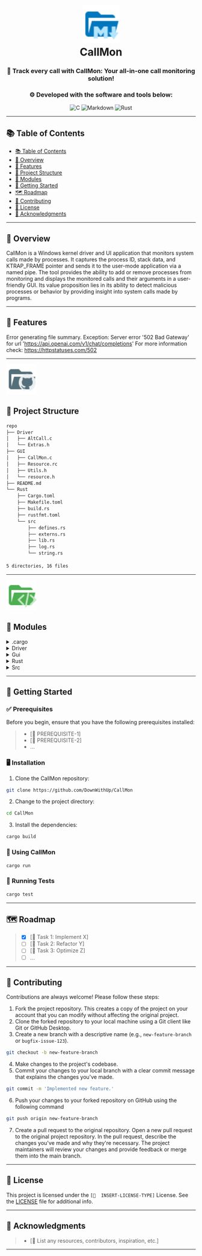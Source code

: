 
<div align="center">
<h1 align="center">
<img src="https://raw.githubusercontent.com/PKief/vscode-material-icon-theme/ec559a9f6bfd399b82bb44393651661b08aaf7ba/icons/folder-markdown-open.svg" width="100" />
<br>
CallMon
</h1>
<h3 align="center">📍 Track every call with CallMon: Your all-in-one call monitoring solution!</h3>
<h3 align="center">⚙️ Developed with the software and tools below:</h3>

<p align="center">
<img src="https://img.shields.io/badge/C-A8B9CC.svg?style=for-the-badge&logo=C&logoColor=black" alt="C" />
<img src="https://img.shields.io/badge/Markdown-000000.svg?style=for-the-badge&logo=Markdown&logoColor=white" alt="Markdown" />
<img src="https://img.shields.io/badge/Rust-000000.svg?style=for-the-badge&logo=Rust&logoColor=white" alt="Rust" />
</p>
</div>

---

## 📚 Table of Contents
- [📚 Table of Contents](#-table-of-contents)
- [📍 Overview](#-overview)
- [💫 Features](#-features)
- [📂 Project Structure](#project-structure)
- [🧩 Modules](#modules)
- [🚀 Getting Started](#-getting-started)
- [🗺 Roadmap](#-roadmap)
- [🤝 Contributing](#-contributing)
- [📄 License](#-license)
- [👏 Acknowledgments](#-acknowledgments)

---


## 📍 Overview

CallMon is a Windows kernel driver and UI application that monitors system calls made by processes. It captures the process ID, stack data, and KTRAP_FRAME pointer and sends it to the user-mode application via a named pipe. The tool provides the ability to add or remove processes from monitoring and displays the monitored calls and their arguments in a user-friendly GUI. Its value proposition lies in its ability to detect malicious processes or behavior by providing insight into system calls made by programs.

---

## 💫 Features

Error generating file summary. Exception: Server error '502 Bad Gateway' for url 'https://api.openai.com/v1/chat/completions'
For more information check: https://httpstatuses.com/502

---


<img src="https://raw.githubusercontent.com/PKief/vscode-material-icon-theme/ec559a9f6bfd399b82bb44393651661b08aaf7ba/icons/folder-github-open.svg" width="80" />

## 📂 Project Structure


```bash
repo
├── Driver
│   ├── AltCall.c
│   └── Extras.h
├── GUI
│   ├── CallMon.c
│   ├── Resource.rc
│   ├── Utils.h
│   └── resource.h
├── README.md
└── Rust
    ├── Cargo.toml
    ├── Makefile.toml
    ├── build.rs
    ├── rustfmt.toml
    └── src
        ├── defines.rs
        ├── externs.rs
        ├── lib.rs
        ├── log.rs
        └── string.rs

5 directories, 16 files
```

---

<img src="https://raw.githubusercontent.com/PKief/vscode-material-icon-theme/ec559a9f6bfd399b82bb44393651661b08aaf7ba/icons/folder-src-open.svg" width="80" />

## 🧩 Modules

<details closed><summary>.cargo</summary>

| File   | Summary                                                                                                                                                                                                                                                                                                                             | Module             |
|:-------|:------------------------------------------------------------------------------------------------------------------------------------------------------------------------------------------------------------------------------------------------------------------------------------------------------------------------------------|:-------------------|
| config | The provided code snippet is a configuration file for building Rust code targeting the x86_64-pc-windows-msvc platform. It specifies various pre and post link arguments, such as disabling logging, setting up the subsystem as a driver, and optimizing the binary by merging sections. It also sets the panic behavior to abort. | Rust/.cargo/config |

</details>

<details closed><summary>Driver</summary>

| File      | Summary                                                                                                                                                                                                                                                                                                                                                                                                                                                                                | Module           |
|:----------|:---------------------------------------------------------------------------------------------------------------------------------------------------------------------------------------------------------------------------------------------------------------------------------------------------------------------------------------------------------------------------------------------------------------------------------------------------------------------------------------|:-----------------|
| AltCall.c | The provided code is a Windows kernel-mode driver that registers a custom system call handler and provides functions to add and remove a process from monitoring. It uses IOCTLs to communicate with a user-mode application via a named pipe. When triggered, the custom system call handler captures the stack data of the calling thread and sends it to the user-mode application through the named pipe. The driver also creates a device and symbolic link for user-mode access. | Driver/AltCall.c |
| Extras.h  | The code snippet defines two C structs: CUSTOM_HEADER which contains the process ID and stack data of a process, and TOTAL_PACKET which includes the CUSTOM_HEADER and a KTRAP_FRAME struct. These structs can be used to store and transfer data between different parts of a program.                                                                                                                                                                                                | Driver/Extras.h  |

</details>

<details closed><summary>Gui</summary>

| File        | Summary                                                                                                                                                                                                                                                                                                                                                                                                                                                                                                                    | Module          |
|:------------|:---------------------------------------------------------------------------------------------------------------------------------------------------------------------------------------------------------------------------------------------------------------------------------------------------------------------------------------------------------------------------------------------------------------------------------------------------------------------------------------------------------------------------|:----------------|
| Utils.h     | The provided code snippet defines various constants and data structures and includes libraries necessary for interacting with a driver. It also contains functions to obtain the driver, create a pipe, add a process, get driver privilege, and load the driver. Additionally, it includes a helper function to insert a column into a list view.                                                                                                                                                                         | GUI/Utils.h     |
| Resource.rc | The code snippet is a Microsoft Visual C++ generated resource script for a UI application called "CallMon". The script defines the layout, design, and functionality of the application's main dialog window, including configuration options, buttons to initialize, add or remove processes, a list view control to display information, and a stack capture feature.                                                                                                                                                    | GUI/Resource.rc |
| resource.h  | The provided code snippet is a resource file generated by Microsoft Visual C++. It contains definitions for various UI elements like buttons, text boxes, and labels that can be used to create an interactive GUI application. The code also includes default values for new objects.                                                                                                                                                                                                                                     | GUI/resource.h  |
| CallMon.c   | The code snippet contains a GUI application that monitors system calls made by processes. It includes functionality to initialize the monitoring, add or remove processes to monitor, and clear the list of monitored calls. The code uses various Windows libraries and APIs, includes a custom message handler, and uses multi-threading to listen for incoming data. The GUI is designed with a list view control to display the monitored calls and a memo control to display the arguments passed to a selected call. | GUI/CallMon.c   |

</details>

<details closed><summary>Rust</summary>

| File     | Summary                                                                                                                                                                                                                                                                                                                                                                   | Module        |
|:---------|:--------------------------------------------------------------------------------------------------------------------------------------------------------------------------------------------------------------------------------------------------------------------------------------------------------------------------------------------------------------------------|:--------------|
| build.rs | The code snippet contains functions for retrieving the path to the Windows Kits directory, finding the kernel mode libraries within the directory, and specifying search paths for linking during compilation. If a cargo feature for extra link search is enabled, the extra_link_search() function is called; otherwise, the internal_link_search() function is called. | Rust/build.rs |

</details>

<details closed><summary>Src</summary>

| File       | Summary                                                                                                                                                                                                                                                                                                                                                                                                                                                                                                        | Module              |
|:-----------|:---------------------------------------------------------------------------------------------------------------------------------------------------------------------------------------------------------------------------------------------------------------------------------------------------------------------------------------------------------------------------------------------------------------------------------------------------------------------------------------------------------------|:--------------------|
| externs.rs | The provided code snippet contains a set of external functions from the Windows Driver Model API used for device driver development, process management, and file handling. These functions include creating devices and symbolic links, creating and writing to files, suspending and resuming processes, and obtaining process information. The code also includes memory management and object reference functions.                                                                                         | Rust/src/externs.rs |
| log.rs     | The provided code snippet defines a macro for logging message strings using the `DbgPrint` function from the Windows kernel-mode `winapi` library. The macro accepts a string expression and optionally additional arguments to be formatted into the message string. The logged message is prefixed with "[>]" and terminated with a null character.                                                                                                                                                          | Rust/src/log.rs     |
| lib.rs     | This code is for a Windows kernel driver that sets up a named pipe and handles IOCTL requests to add or remove processes from the driver's monitoring list. When a monitored process makes a system call, a trap handler captures the process ID, stack data, and the KTRAP_FRAME pointer, and writes it to the named pipe. The driver also uses PsRegisterAltSystemCallHandler to replace system call handlers with custom ones, allowing the driver to intercept and log all system calls made by a process. | Rust/src/lib.rs     |
| string.rs  | This code snippet exports a public function called "create_unicode_string" which accepts a slice of u16 integers and returns a UNICODE_STRING structure with Length, MaximumLength, and Buffer fields. It computes the Length and MaximumLength values based on the input slice and assigns the Buffer field to the pointer of the input slice. It is used to create a Unicode string from a u16 buffer.                                                                                                       | Rust/src/string.rs  |
| defines.rs | The provided code snippet contains various custom defines, structs and unions not present in the winapi crate. These include constants for file access, IOCTL codes, and structs such as KTRAP_FRAME and CUSTOM_HEADER. The code also includes a struct for TOTAL_PACKET which contains a CUSTOM_HEADER and KTRAP_FRAME, along with padding to account for differences between C and Rust versions of the struct.                                                                                              | Rust/src/defines.rs |

</details>

---

## 🚀 Getting Started

### ✅ Prerequisites

Before you begin, ensure that you have the following prerequisites installed:
> - [📌  PREREQUISITE-1]
> - [📌  PREREQUISITE-2]
> - ...

### 🖥 Installation

1. Clone the CallMon repository:
```sh
git clone https://github.com/DownWithUp/CallMon
```

2. Change to the project directory:
```sh
cd CallMon
```

3. Install the dependencies:
```sh
cargo build
```

### 🤖 Using CallMon

```sh
cargo run
```

### 🧪 Running Tests
```sh
cargo test
```

---


## 🗺 Roadmap

> - [X] [📌  Task 1: Implement X]
> - [ ] [📌  Task 2: Refactor Y]
> - [ ] [📌  Task 3: Optimize Z]
> - [ ] ...


---

## 🤝 Contributing

Contributions are always welcome! Please follow these steps:
1. Fork the project repository. This creates a copy of the project on your account that you can modify without affecting the original project.
2. Clone the forked repository to your local machine using a Git client like Git or GitHub Desktop.
3. Create a new branch with a descriptive name (e.g., `new-feature-branch` or `bugfix-issue-123`).
```sh
git checkout -b new-feature-branch
```
4. Make changes to the project's codebase.
5. Commit your changes to your local branch with a clear commit message that explains the changes you've made.
```sh
git commit -m 'Implemented new feature.'
```
6. Push your changes to your forked repository on GitHub using the following command
```sh
git push origin new-feature-branch
```
7. Create a pull request to the original repository.
Open a new pull request to the original project repository. In the pull request, describe the changes you've made and why they're necessary.
The project maintainers will review your changes and provide feedback or merge them into the main branch.

---

## 📄 License

This project is licensed under the `[📌  INSERT-LICENSE-TYPE]` License. See the [LICENSE](https://docs.github.com/en/communities/setting-up-your-project-for-healthy-contributions/adding-a-license-to-a-repository) file for additional info.

---

## 👏 Acknowledgments

> - [📌  List any resources, contributors, inspiration, etc.]

---
